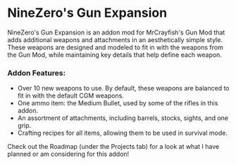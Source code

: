 # NineZero's Gun Expansion
NineZero's Gun Expansion is an addon mod for MrCrayfish's Gun Mod that adds additional weapons and attachments in an aesthetically simple style. These weapons are designed and modeled to fit in with the weapons from the Gun Mod, while maintaining key details that help define each weapon.

### Addon Features:
* Over 10 new weapons to use. By default, these weapons are balanced to fit in with the default CGM weapons.
* One ammo item: the Medium Bullet, used by some of the rifles in this addon.
* An assortment of attachments, including barrels, stocks, sights, and one grip.
* Crafting recipes for all items, allowing them to be used in survival mode.

Check out the Roadmap (under the Projects tab) for a look at what I have planned or am considering for this addon!